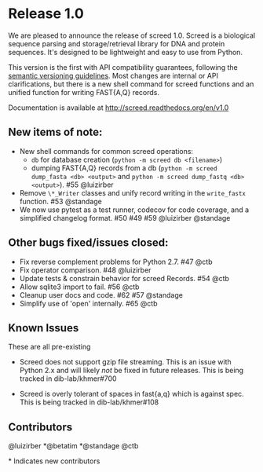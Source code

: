 # Release 1.0

We are pleased to announce the release of screed 1.0. Screed is a
biological sequence parsing and storage/retrieval library for DNA and
protein sequences. It's designed to be lightweight and easy to use
from Python.

This version is the first with API compatibility guarantees,
following the [semantic versioning guidelines][0].
Most changes are internal or API clarifications,
but there is a new shell command for screed functions and an unified function
for writing FAST{A,Q} records.

Documentation is available at http://screed.readthedocs.org/en/v1.0

## New items of note:

- New shell commands for common screed operations:
  - `db` for database creation (`python -m screed db <filename>`)
  - dumping FAST{A,Q} records from a db
  (`python -m screed dump_fasta <db> <output>`
  and `python -m screed dump_fastq <db> <output>`). #55 @luizirber
- Remove `\*_Writer` classes and unify record writing in the `write_fastx`
  function. #53 @standage
- We now use pytest as a test runner,
  codecov for code coverage,
  and a simplified changelog format. #50 #49 #59 @luizirber @standage

## Other bugs fixed/issues closed:

- Fix reverse complement problems for Python 2.7. #47 @ctb
- Fix operator comparison. #48 @luizirber
- Update tests & constrain behavior for screed Records. #54 @ctb
- Allow sqlite3 import to fail. #56 @ctb
- Cleanup user docs and code. #62 #57 @standage
- Simplify use of 'open' internally. #65 @ctb

## Known Issues

These are all pre-existing

 - Screed does not support gzip file streaming. This is an issue with Python 2.x and will likely *not* be fixed in future releases. This is being tracked in dib-lab/khmer#700

 - Screed is overly tolerant of spaces in fast{a,q} which is against spec. This is being tracked in dib-lab/khmer#108

## Contributors

@luizirber \*@betatim \*@standage @ctb

\* Indicates new contributors

[0]: http://semver.org/

